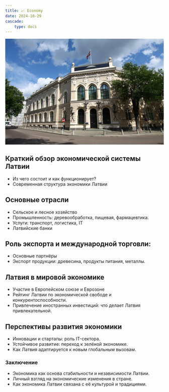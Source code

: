```yaml
---
title: 📈 Economy
date: 2024-10-29
cascade:
    type: docs
---
```

![](bank1.jpg)

## Краткий обзор экономической системы Латвии
- Из чего состоит и как функционирует?
- Современная структура экономики Латвии
## Основные отрасли
- Сельское и лесное хозяйство
- Промышленность: деревообработка, пищевая, фармацевтика.
- Услуги: транспорт, логистика, IT
- Латвийские банки
## Роль экспорта и международной торговли:
- Основные партнёры
- Экспорт продукции: древесина, продукты питания, металлы.
## Латвия в мировой экономике
- Участие в Европейском союзе и Еврозоне
- Рейтинг Латвии по экономической свободе и конкурентоспособности.
- Привлечение иностранных инвестиций: что делает Латвия привлекательной.
## Перспективы развития экономики
- Инновации и стартапы: роль IT-сектора.
- Устойчивое развитие: переход к зелёной экономике.
- Как Латвия адаптируется к новым глобальным вызовам.
### Заключение

- Экономика как основа стабильности и независимости Латвии.
- Личный взгляд на экономические изменения в стране.
- Как экономика Латвии связана с её культурой и традициями.

